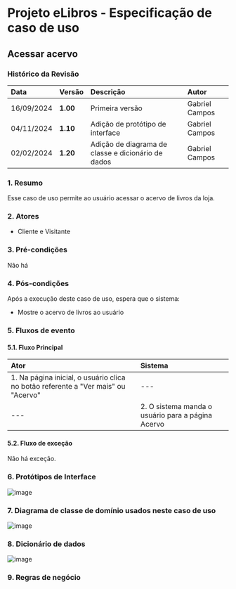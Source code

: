 # Projeto eLibros - Especificação de caso de uso

##  Acessar acervo

### Histórico da Revisão 
|  Data  | Versão | Descrição | Autor |
|:-------|:-------|:----------|:------|
| 16/09/2024 | **1.00** | Primeira versão  | Gabriel Campos |
| 04/11/2024 | **1.10** | Adição de protótipo de interface  | Gabriel Campos |
| 02/02/2024 | **1.20** | Adição de diagrama de classe e dicionário de dados  | Gabriel Campos |


### 1. Resumo 
Esse caso de uso permite ao usuário acessar o acervo de livros da loja.

### 2. Atores 
- Cliente e Visitante

### 3. Pré-condições
Não há
  
### 4. Pós-condições
Após a execução deste caso de uso, espera que o sistema:
- Mostre o acervo de livros ao usuário

### 5. Fluxos de evento

#### 5.1. Fluxo Principal 
|  Ator  | Sistema |
|:-------|:------- |
|1. Na página inicial, o usuário clica no botão referente a "Ver mais" ou "Acervo"| --- |
| --- |2. O sistema manda o usuário para a página Acervo | 


#### 5.2. Fluxo de exceção

Não há exceção.

### 6. Protótipos de Interface

![image](https://github.com/user-attachments/assets/3a6c99e8-b32a-41a6-abd6-72f29c572da0)


### 7. Diagrama de classe de domínio usados neste caso de uso

![image](https://github.com/user-attachments/assets/f2c3a638-5065-4681-bdc0-0f0f18ebc6f2)


### 8. Dicionário de dados
![image](https://github.com/user-attachments/assets/0c6ec90a-5b48-47fa-a574-b162183506da)

### 9. Regras de negócio
